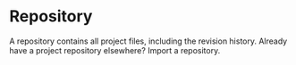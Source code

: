 # Repository
A repository contains all project files, including the revision history. Already have a project repository elsewhere? Import a repository.
